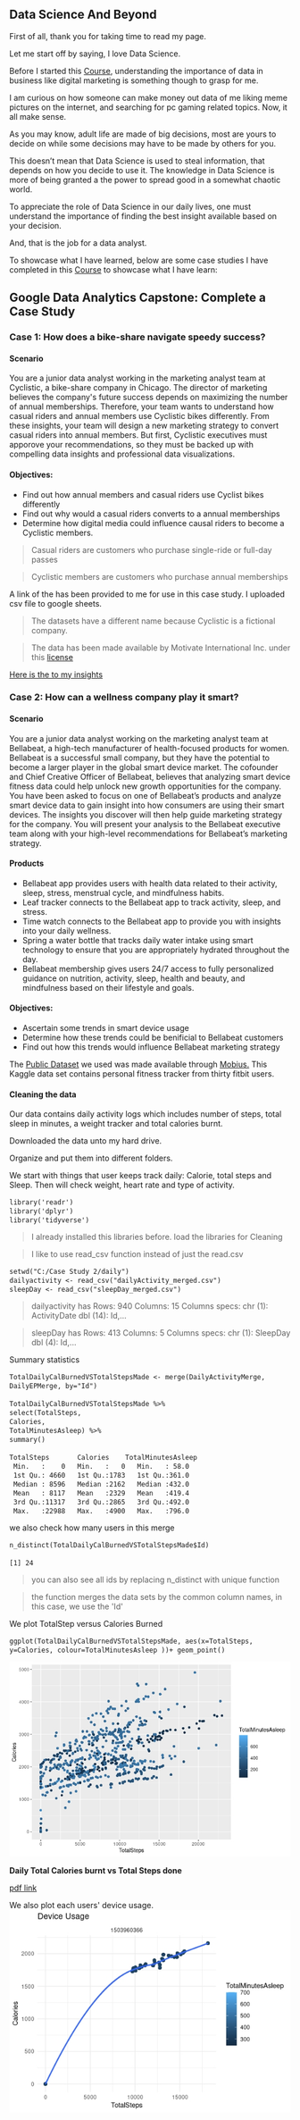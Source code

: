 ## Data Science And Beyond

First of all, thank you for taking time to read my page.

Let me start off by saying, I love Data Science. 

Before I started this [Course](https://www.coursera.org/professional-certificates/google-data-analytics), understanding the importance of data in business like digital marketing is something though to grasp for me. 

I am curious on how someone can make money out data of me liking meme pictures on the internet, and searching for pc gaming related topics. Now, it all make sense.

As you may know, adult life are made of big decisions, most are yours to decide on while some decisions may have to be made by others for you.

This doesn’t mean that Data Science is used to steal information, that depends on how you decide to use it. The knowledge in Data Science is more of being granted a the power to spread good in a somewhat chaotic world. 

To appreciate the role of Data Science in our daily lives, one must understand the importance of finding the best insight available based on your decision. 

And, that is the job for a data analyst.

To showcase what I have learned, below are some case studies I have completed in this [Course](https://www.coursera.org/professional-certificates/google-data-analytics) to showcase what I have learn:

## Google Data Analytics Capstone: Complete a Case Study

### Case 1: How does a bike-share navigate speedy success?

#### Scenario
You are a junior data analyst working in the marketing analyst team at Cyclistic, a bike-share company in Chicago. The director of marketing believes the company's future success depends on maximizing the number of annual memberships. Therefore, your team wants to understand how casual riders and annual members use Cyclistic bikes differently. From these insights, your team will design a new marketing strategy to convert casual riders into annual members. But first, Cyclistic executives must apporove your recommendations, so they must be backed up with compelling data insights and professional data visualizations.

#### Objectives:
-	Find out how annual members and casual riders use Cyclist bikes differently
-	Find out why would a casual riders converts to a annual memberships
-	Determine how digital media could influence causal riders to become a Cyclistic members.

> Casual riders are customers who purchase single-ride or full-day passes

> Cyclistic members are customers who purchase annual memberships

A link of the has been provided to me for use in this case study.
I uploaded csv file to google sheets.
> The datasets have a different name because Cyclistic is a fictional company.

> The data has been made available by Motivate International Inc. under this [license](https://ride.divvybikes.com/data-license-agreement)

[Here is the to my insights](https://docs.google.com/spreadsheets/d/e/2PACX-1vTMrhAzXjSeSafdl4ftPo5M9Y-xfIS36hsKU6GUtLkxcy6FtR1cHB41deUxOd20WloSOoZVXx7krfa7/pubhtml?gid=1618269384&single=true)


### Case 2: How can a wellness company play it smart?

#### Scenario
You are a junior data analyst working on the marketing analyst team at Bellabeat, a high-tech manufacturer of health-focused products for women. Bellabeat is a successful small company, but they have the potential to become a larger player in the global smart device market. The cofounder and Chief Creative Officer of Bellabeat, believes that analyzing smart device fitness data could help unlock new growth opportunities for the company. You have been asked to focus on one of Bellabeat’s products and analyze smart device data to gain insight into how consumers are using their smart devices. The insights you discover will then help guide marketing strategy for the company. You will present your analysis to the Bellabeat executive team along with your high-level recommendations for Bellabeat’s marketing strategy.

#### Products

- Bellabeat app provides users with health data related to their activity, sleep, stress, menstrual cycle, and mindfulness habits.
- Leaf tracker connects to the Bellabeat app to track activity, sleep, and stress.
- Time watch connects to the Bellabeat app to provide you with insights into your daily wellness.
- Spring a water bottle that tracks daily water intake using smart technology to ensure that you are appropriately hydrated throughout the day.
- Bellabeat membership gives users 24/7 access to fully personalized guidance on nutrition, activity, sleep, health and beauty, and mindfulness based on their lifestyle and goals.

#### Objectives:
- Ascertain some trends in smart device usage
- Determine how these trends could be benificial to Bellabeat customers
- Find out how this trends would influence Bellabeat marketing strategy

 The [Public Dataset](https://www.kaggle.com/datasets/arashnic/fitbit) we used was made available through [Mobius.]( https://www.kaggle.com/arashnic) This Kaggle data set contains personal fitness tracker from thirty fitbit users.
 
#### Cleaning the data

Our data contains daily activity logs which includes number of steps, total sleep in minutes, a weight tracker and total calories burnt.

Downloaded the data unto my hard drive. 

Organize and put them into different folders.

We start with things that user keeps track daily: Calorie, total steps and Sleep.
Then will check weight, heart rate and type of activity.  
```
library('readr')
library('dplyr')
library('tidyverse')
```
> I already installed this libraries before. load the libraries for Cleaning

> I like to use read_csv function instead of just the read.csv

```
setwd("C:/Case Study 2/daily")
dailyactivity <- read_csv("dailyActivity_merged.csv")
sleepDay <- read_csv("sleepDay_merged.csv")
```
>dailyactivity has  Rows: 940 Columns: 15 Columns specs: chr  (1): ActivityDate dbl (14): Id,...

>sleepDay has  Rows: 413 Columns: 5 Columns specs: chr  (1): SleepDay dbl (4): Id,...

Summary statistics
```
TotalDailyCalBurnedVSTotalStepsMade <- merge(DailyActivityMerge, DailyEPMerge, by="Id")

TotalDailyCalBurnedVSTotalStepsMade %>%
select(TotalSteps,
Calories,
TotalMinutesAsleep) %>%
summary()

TotalSteps       Calories    TotalMinutesAsleep
 Min.   :    0   Min.   :   0   Min.   : 58.0     
 1st Qu.: 4660   1st Qu.:1783   1st Qu.:361.0     
 Median : 8596   Median :2162   Median :432.0     
 Mean   : 8117   Mean   :2329   Mean   :419.4     
 3rd Qu.:11317   3rd Qu.:2865   3rd Qu.:492.0     
 Max.   :22988   Max.   :4900   Max.   :796.0   

```

we also check how many users in this merge
```
n_distinct(TotalDailyCalBurnedVSTotalStepsMade$Id)

[1] 24
```
>you can also see all ids by replacing n_distinct with unique function

>the function merges the data sets by the common column names, in this case, we use the 'Id'

We plot TotalStep versus Calories Burned
```
ggplot(TotalDailyCalBurnedVSTotalStepsMade, aes(x=TotalSteps, y=Calories, colour=TotalMinutesAsleep ))+ geom_point()
```
![Daily Total Calories burned vs Total Steps](/TCalvsTSteps.jpg)


**Daily Total Calories burnt vs Total Steps done** 

[pdf link](/calvssteps.pdf)


We also plot each users' device usage.
![user](/users/file_show1503960366.jpg)





